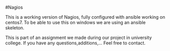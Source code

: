 #Nagios

This is a working version of Nagios, fully configured with ansible working on centos7.
To be able to use this on windows we are using an ansible skeleton.

This is part of an assignment we made during our project in university college.
If you have any questions,additions,... Feel free to contact.